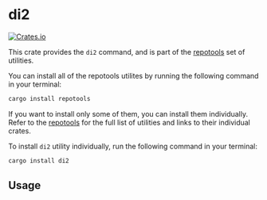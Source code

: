 # di2

[![Crates.io](https://img.shields.io/crates/v/di2.svg)](https://crates.io/crates/di2)

This crate provides the `di2` command, and is part of the
[repotools](https://crates.io/crates/repotools) set of utilities.

You can install all of the repotools utilites by running
the following command in your terminal:

```bash
cargo install repotools
```

If you want to install only some of them, you can install them
individually. Refer to the [repotools](https://crates.io/crates/repotools)
for the full list of utilities and links to their individual crates.

To install `di2` utility individually, run the following
command in your terminal:

```bash
cargo install di2
```

## Usage


